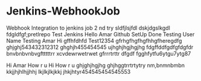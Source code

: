 # Jenkins-WebhookJob
Webhook Integration to jenkins job
2 nd try sldfjlsjfdl
dskjdgslkgdl
fdgldfgf;pretlrepo
Test Jenkins
Hello Amar Github SetUp Done
Testing User Name
Testing Amar
Hi
gffhfdhfd
Test12354
gfrhgfhgfhgfhhgfheregdfg
ghjghj543432312312
ghghjh455454545
ujhghjhgjhgjhg
fdgffddfgdfgfdgfdr
bnvbnbvnbvgftttttrr
xcvdewrwetrwet
gfrrrtrttr
dfgdf
fgghfytfu6ytgu7ytg87

Hi Amar
How r u
Hi How r u
ghjghjhgjhg
ghjhggtrrtrtytry
nm,bnmnbmbn
kkjjhjhlhjjhhj
lkjlkjlkjkkj
jhkjhtyr454545454545553
